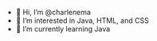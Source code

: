 - 👋 Hi, I’m @charlenema
- 👀 I’m interested in Java, HTML, and CSS
- 🌱 I’m currently learning Java


<!---
charlenema/charlenema is a ✨ special ✨ repository because its `README.md` (this file) appears on your GitHub profile.
You can click the Preview link to take a look at your changes.
--->
